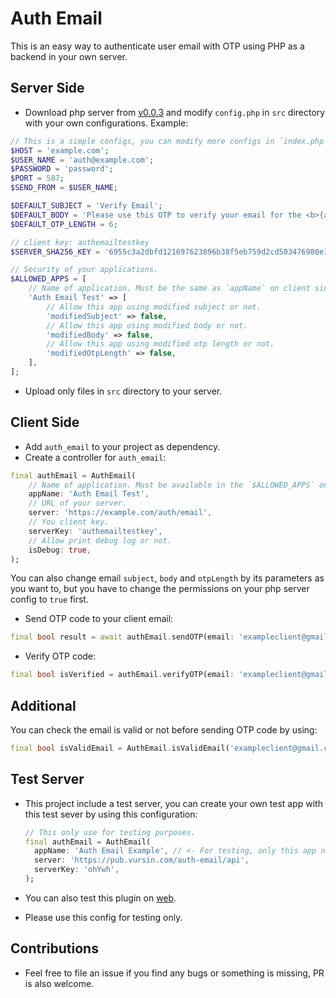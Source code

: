 # Auth Email

This is an easy way to authenticate user email with OTP using PHP as a backend in your own server.

## Server Side

* Download php server from [v0.0.3](https://raw.githubusercontent.com/vursin/auth_email/main/server/php/releases/v0.0.3.zip) and modify `config.php` in `src` directory with your own configurations. Example:
  
``` php
// This is a simple configs, you can modify more configs in `index.php`.
$HOST = 'example.com';
$USER_NAME = 'auth@example.com';
$PASSWORD = 'password';
$PORT = 587;
$SEND_FROM = $USER_NAME;

$DEFAULT_SUBJECT = 'Verify Email';
$DEFAULT_BODY = 'Please use this OTP to verify your email for the <b>{appName}</b>, do not share this code to anyone: <b>{otp}</b>';
$DEFAULT_OTP_LENGTH = 6;

// client key: authemailtestkey
$SERVER_SHA256_KEY = '6955c3a2dbfd121697623896b38f5eb759d2cd503476980e14b9beb0cc036c4d';

// Security of your applications.
$ALLOWED_APPS = [
    // Name of application. Must be the same as `appName` on client side.
    'Auth Email Test' => [
        // Allow this app using modified subject or not.
        'modifiedSubject' => false,
        // Allow this app using modified body or not.
        'modifiedBody' => false,
        // Allow this app using modified otp length or not.
        'modifiedOtpLength' => false,
    ],
];
```

* Upload only files in `src` directory to your server.

## Client Side

* Add `auth_email` to your project as dependency.
* Create a controller for `auth_email`:
  
``` dart
final authEmail = AuthEmail(
    // Name of application. Must be available in the `$ALLOWED_APPS` on server.
    appName: 'Auth Email Test',
    // URL of your server.
    server: 'https://example.com/auth/email',
    // You client key.
    serverKey: 'authemailtestkey',
    // Allow print debug log or not.
    isDebug: true,
);
```

You can also change email `subject`, `body` and `otpLength` by its parameters as you want to, but you have to change the permissions on your php server config to `true` first.

* Send OTP code to your client email:

``` dart
final bool result = await authEmail.sendOTP(email: 'exampleclient@gmail.com');
```

* Verify OTP code:

``` dart
final bool isVerified = authEmail.verifyOTP(email: 'exampleclient@gmail.com', otp: '<code>');
```

## Additional

You can check the email is valid or not before sending OTP code by using:

``` dart
final bool isValidEmail = AuthEmail.isValidEmail('exampleclient@gmail.com');
```

## Test Server

* This project include a test server, you can create your own test app with this test sever by using this configuration:
  
  ```dart
  // This only use for testing purposes.
  final authEmail = AuthEmail(
    appName: 'Auth Email Example', // <- For testing, only this app name is allowed
    server: 'https://pub.vursin.com/auth-email/api',
    serverKey: 'ohYwh',
  );
  ```

* You can also test this plugin on [web](https://pub.vursin.com/auth-email).
* Please use this config for testing only.

## Contributions

* Feel free to file an issue if you find any bugs or something is missing, PR is also welcome.
